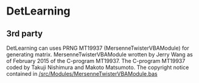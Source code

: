 # DetLearning
## 3rd party
DetLearning can uses PRNG MT19937 (MersenneTwisterVBAModule) for generating matrix. MersenneTwisterVBAModule wrotten by Jerry Wang as of February 2015 of the C-program MT19937. The C-program MT19937 coded by Takuji Nishimura and Makoto Matsumoto. The copyright notice contained in [/src/Modules/MersenneTwisterVBAModule.bas](https://github.com/iEPCBM/DetLearning/blob/main/src/Modules/3rd_party/MersenneTwisterVBAModule.bas)
